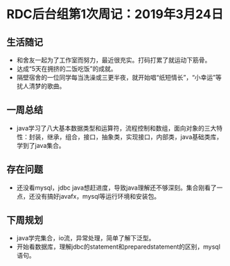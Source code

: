 # RDC后台组第1次周记：2019年3月24日

## 生活随记
+ 和舍友一起为了工作室而努力，最近很充实。打码打累了就运动下筋骨。
+ 达成“5天在拥挤的二饭吃饭”的成就。
+ 隔壁宿舍的一位同学每当洗澡或三更半夜，就开始唱“纸短情长”，“小幸运”等扰人清梦的歌曲。

## 一周总结
+ java学习了八大基本数据类型和运算符，流程控制和数组，面向对象的三大特性：封装，继承，组合，接口，抽象类，实现接口，内部类，java基础类库，学到了java集合。


## 存在问题
+ 还没看mysql，jdbc java想赶进度，导致java理解还不够深刻。集合刚看了一点，还没有搞好javafx，mysql等运行环境和安装包。


## 下周规划
+ java学完集合，io流，异常处理，简单了解下泛型。
+ 开始看数据库，理解jdbc的statement和preparedstatement的区别，mysql语句。

